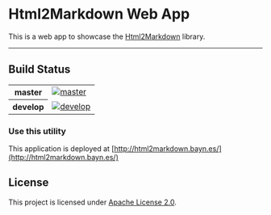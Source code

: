 # Html2Markdown Web App

This is a web app to showcase the [Html2Markdown](https://github.com/baynezy/Html2Markdown) library.

---

## Build Status

<table>
    <tr>
        <th>master</th>
		<td><a href="https://github.com/baynezy/Html2Markdown.bayn.es/actions/workflows/branch-master.yml"><img src="https://github.com/baynezy/Html2Markdown.bayn.es/actions/workflows/branch-master.yml/badge.svg?branch=master" alt="master" title="master" /></a></td>
    </tr>
    <tr>
        <th>develop</th>
		<td><a href="https://github.com/baynezy/Html2Markdown.bayn.es/actions/workflows/branch-develop.yml"><img src="https://github.com/baynezy/Html2Markdown.bayn.es/actions/workflows/branch-develop.yml/badge.svg?branch=develop" alt="develop" title="develop" /></a></td>
    </tr>
</table>

### Use this utility
This application is deployed at [http://html2markdown.bayn.es/](http://html2markdown.bayn.es/)

## License
This project is licensed under [Apache License 2.0](http://www.apache.org/licenses/LICENSE-2.0).